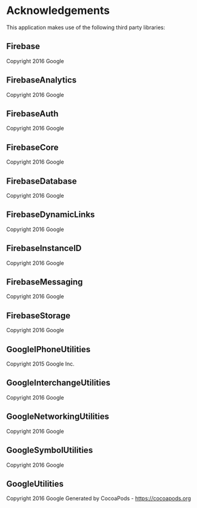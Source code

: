 # Acknowledgements
This application makes use of the following third party libraries:

## Firebase

Copyright 2016 Google

## FirebaseAnalytics

Copyright 2016 Google

## FirebaseAuth

Copyright 2016 Google

## FirebaseCore

Copyright 2016 Google

## FirebaseDatabase

Copyright 2016 Google

## FirebaseDynamicLinks

Copyright 2016 Google

## FirebaseInstanceID

Copyright 2016 Google

## FirebaseMessaging

Copyright 2016 Google

## FirebaseStorage

Copyright 2016 Google

## GoogleIPhoneUtilities

Copyright 2015 Google Inc.

## GoogleInterchangeUtilities

Copyright 2016 Google

## GoogleNetworkingUtilities

Copyright 2016 Google

## GoogleSymbolUtilities

Copyright 2016 Google

## GoogleUtilities

Copyright 2016 Google
Generated by CocoaPods - https://cocoapods.org

